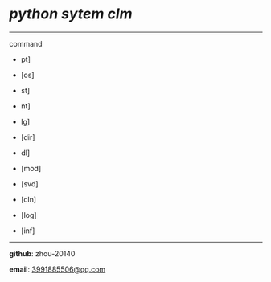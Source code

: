 # ***python sytem clm***

---

command

* pt]

* [os]

* st]

* nt]

* lg]

* [dir]

* dl]

* [mod]

* [svd]

* [cln]

* [log]

* [inf]

---

**github**:  zhou-20140

**email**:  3991885506@qq.com